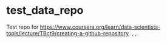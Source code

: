 # test_data_repo
Test repo for https://www.coursera.org/learn/data-scientists-tools/lecture/TBct9/creating-a-github-repository
.,.,.
